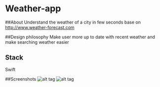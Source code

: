 # Weather-app

##About
Understand the weather of a city in few seconds base on http://www.weather-forecast.com

##Design philosophy
Make user more up to date with recent weather and make searching weather easier

## Stack
Swift

##Screenshots
![alt tag](https://cloud.githubusercontent.com/assets/17296898/17641390/793ceb56-6150-11e6-82dd-6f0919c5108c.png)
![alt tag](https://cloud.githubusercontent.com/assets/17296898/17641389/7805b614-6150-11e6-98c1-38b9420dc10c.png)
